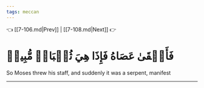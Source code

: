 ```yaml
---
tags: meccan
---
```


👈 [[7-106.md|Prev]] | [[7-108.md|Next]] 👉

# فَأَلۡقَىٰ عَصَاهُ فَإِذَا هِيَ ثُعۡبَانٞ مُّبِينٞ

So Moses threw his staff, and suddenly it was a serpent, manifest

---


